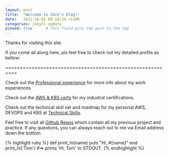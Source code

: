 ```yaml
---
layout: post
title:  "Welcome to Zack's blog!"
date:   2022-10-01 09:19:29 +1100
categories: jekyll update
pinned: true      # This field pins the post to the top
---
```

Thanks for visiting this site.

If you come all along here, pls feel free to check out my detailed profile as bellow:

==========================================================

Check out the [Professional experience][Professional experience] for more info about my work experiences


Check out the [AWS & K8S certs][AWS & K8S certs] for my industral certifications.

Check out the technical skill set and roadmap for my personal AWS, DEVOPS and K8S at [Technical Skills][Technical Skills]. 

Feel free to visit all [Github Repos][Github Repos] which contain all my previous project and practice. If any questions, you can always reach out to me via Email address down the bottom.


{% highlight ruby %}
def print_hi(name)
  puts "Hi, #{name}"
end
print_hi('Tom')
#=> prints 'Hi, Tom' to STDOUT.
{% endhighlight %}


[AWS & K8S certs]: http://zackdevops.online/certificate
[Professional experience]:   http://zackdevops.online/pro
[Technical Skills]: http://zackdevops.online/skillroadmap
[Github Repos]: http://zackdevops.online/gitrepo
